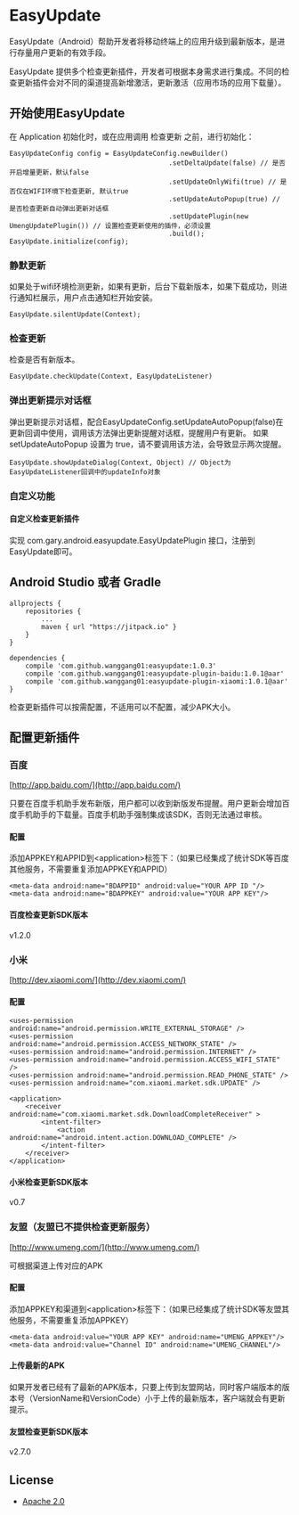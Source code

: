 # EasyUpdate
EasyUpdate（Android）帮助开发者将移动终端上的应用升级到最新版本，是进行存量用户更新的有效手段。

EasyUpdate 提供多个检查更新插件，开发者可根据本身需求进行集成。不同的检查更新插件会对不同的渠道提高新增激活，更新激活（应用市场的应用下载量）。

## 开始使用EasyUpdate

在 Application 初始化时，或在应用调用 检查更新 之前，进行初始化：

```
EasyUpdateConfig config = EasyUpdateConfig.newBuilder()
                                        .setDeltaUpdate(false) // 是否开启增量更新，默认false
                                        .setUpdateOnlyWifi(true) // 是否仅在WIFI环境下检查更新, 默认true
                                        .setUpdateAutoPopup(true) // 是否检查更新自动弹出更新对话框
                                        .setUpdatePlugin(new UmengUpdatePlugin()) // 设置检查更新使用的插件，必须设置
                                        .build();
EasyUpdate.initialize(config);

```

### 静默更新
如果处于wifi环境检测更新，如果有更新，后台下载新版本，如果下载成功，则进行通知栏展示，用户点击通知栏开始安装。

```
EasyUpdate.silentUpdate(Context);
```

### 检查更新
检查是否有新版本。

```
EasyUpdate.checkUpdate(Context, EasyUpdateListener)
```

### 弹出更新提示对话框
弹出更新提示对话框，配合EasyUpdateConfig.setUpdateAutoPopup(false)在更新回调中使用，调用该方法弹出更新提醒对话框，提醒用户有更新。
如果 setUpdateAutoPopup 设置为 true，请不要调用该方法，会导致显示两次提醒。

```
EasyUpdate.showUpdateDialog(Context, Object) // Object为EasyUpdateListener回调中的updateInfo对象
```

### 自定义功能
#### 自定义检查更新插件
实现 com.gary.android.easyupdate.EasyUpdatePlugin 接口，注册到EasyUpdate即可。

## Android Studio 或者 Gradle

```
allprojects {
	repositories {
		...
		maven { url "https://jitpack.io" }
	}
}

dependencies {	
	compile 'com.github.wanggang01:easyupdate:1.0.3'
	compile 'com.github.wanggang01:easyupdate-plugin-baidu:1.0.1@aar'
	compile 'com.github.wanggang01:easyupdate-plugin-xiaomi:1.0.1@aar'
}
```
检查更新插件可以按需配置，不适用可以不配置，减少APK大小。

## 配置更新插件

### 百度
[http://app.baidu.com/](http://app.baidu.com/)

只要在百度手机助手发布新版，用户都可以收到新版发布提醒。用户更新会增加百度手机助手的下载量。百度手机助手强制集成该SDK，否则无法通过审核。

#### 配置
添加APPKEY和APPID到&lt;application&gt;标签下：（如果已经集成了统计SDK等百度其他服务，不需要重复添加APPKEY和APPID）

```
<meta-data android:name="BDAPPID" android:value="YOUR APP ID "/>
<meta-data android:name="BDAPPKEY" android:value="YOUR APP KEY"/>
```
#### 百度检查更新SDK版本

v1.2.0

### 小米
[http://dev.xiaomi.com/](http://dev.xiaomi.com/)

#### 配置

```
<uses-permission android:name="android.permission.WRITE_EXTERNAL_STORAGE" />
<uses-permission android:name="android.permission.ACCESS_NETWORK_STATE" />
<uses-permission android:name="android.permission.INTERNET" />
<uses-permission android:name="android.permission.ACCESS_WIFI_STATE" />
<uses-permission android:name="android.permission.READ_PHONE_STATE" />
<uses-permission android:name="com.xiaomi.market.sdk.UPDATE" />

<application>
    <receiver android:name="com.xiaomi.market.sdk.DownloadCompleteReceiver" >
		<intent-filter>
			<action android:name="android.intent.action.DOWNLOAD_COMPLETE" />
		</intent-filter>
	</receiver>
</application>
```

#### 小米检查更新SDK版本

v0.7

### 友盟（友盟已不提供检查更新服务）

[http://www.umeng.com/](http://www.umeng.com/)

可根据渠道上传对应的APK

#### 配置

添加APPKEY和渠道到&lt;application&gt;标签下：（如果已经集成了统计SDK等友盟其他服务，不需要重复添加APPKEY）

```
<meta-data android:value="YOUR APP KEY" android:name="UMENG_APPKEY"/>
<meta-data android:value="Channel ID" android:name="UMENG_CHANNEL"/>
```

#### 上传最新的APK

如果开发者已经有了最新的APK版本，只要上传到友盟网站，同时客户端版本的版本号（VersionName和VersionCode）小于上传的最新版本，客户端就会有更新提示。

#### 友盟检查更新SDK版本
v2.7.0


## License
* [Apache 2.0](http://www.apache.org/licenses/LICENSE-2.0.html)